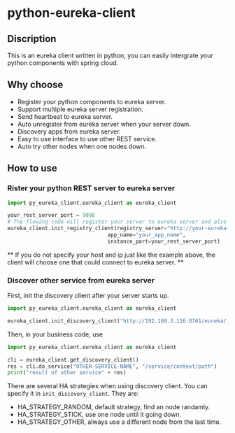 # python-eureka-client

## Discription

This is an eureka client written in python, you can easily intergrate your python components with spring cloud.

## Why choose

* Register your python components to eureka server.
* Support multiple eureka server registration.
* Send heartbeat to eureka server.
* Auto unregister from eureka server when your server down.
* Discovery apps from eureka server.
* Easy to use interface to use other REST service.
* Auto try other nodes when one nodes down.

## How to use

### Rister your python REST server to eureka server

```python
import py_eureka_client.eureka_client as eureka_client

your_rest_server_port = 9090
# The flowing code will register your server to eureka server and also start to send heartbeat every 30 seconds
eureka_client.init_registry_client(registry_server="http://your-eureka-server-peer1,http://your-eureka-server-peer2",
                                app_name="your_app_name",
                                instance_port=your_rest_server_port)

```

** If you do not specify your host and ip just like the example above, the client will choose one that could connect to eureka server. **

### Discover other service from eureka server

First, init the discovery client after your server starts up.

```python
import py_eureka_client.eureka_client as eureka_client

eureka_client.init_discovery_client("http://192.168.3.116:8761/eureka/, http://192.168.3.116:8762/eureka/")
```

Then, in your business code, use

```python
import py_eureka_client.eureka_client as eureka_client

cli = eureka_client.get_discovery_client()
res = cli.do_service("OTHER-SERVICE-NAME", "/service/context/path")
print("result of other service" + res)

```

There are several HA strategies when using discovery client. You can specify it in `init_discovery_client`. They are:

* HA_STRATEGY_RANDOM, default strategy, find an node randamly.
* HA_STRATEGY_STICK, use one node until it going down.
* HA_STRATEGY_OTHER, always use a different node from the last time.

